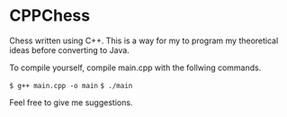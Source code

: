 # CPPChess

Chess written using C++. This is a way for my to program my theoretical ideas before converting to Java.

To compile yourself, compile main.cpp with the follwing commands.

`$ g++ main.cpp -o main`
`$ ./main`

Feel free to give me suggestions.
